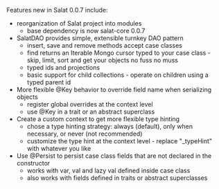 Features new in Salat 0.0.7 include:

- reorganization of Salat project into modules
  - base dependency is now salat-core 0.0.7
- SalatDAO provides simple, extensible turnkey DAO pattern
  - insert, save and remove methods accept case classes
  - find returns an Iterable Mongo cursor typed to your case class - skip, limit, sort and get your objects no fuss no muss
  - typed ids and projections
  - basic support for child collections - operate on children using a typed parent id
- More flexible @Key behavior to override field name when serializing objects
  - register global overrides at the context level
  - use @Key in a trait or an abstract superclass
- Create a custom context to get more flexible type hinting
  - chose a type hinting strategy: always (default), only when necessary, or never (not recommended)
  - customize the type hint at the context level - replace "_typeHint" with whatever you like
- Use @Persist to persist case class fields that are not declared in the constructor
  - works with var, val and lazy val defined inside case class
  - also works with fields defined in traits or abstract superclasses